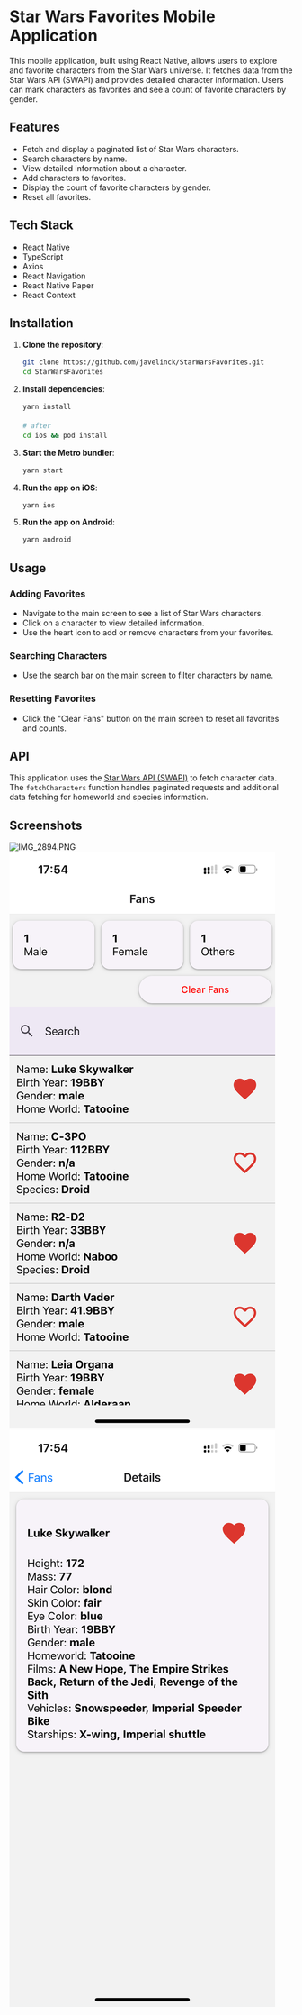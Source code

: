 # Star Wars Favorites Mobile Application

This mobile application, built using React Native, allows users to explore and favorite characters from the Star Wars universe. It fetches data from the Star Wars API (SWAPI) and provides detailed character information. Users can mark characters as favorites and see a count of favorite characters by gender.

## Features

- Fetch and display a paginated list of Star Wars characters.
- Search characters by name.
- View detailed information about a character.
- Add characters to favorites.
- Display the count of favorite characters by gender.
- Reset all favorites.

## Tech Stack

- React Native
- TypeScript
- Axios
- React Navigation
- React Native Paper
- React Context

## Installation

1. **Clone the repository**:
    ```sh
    git clone https://github.com/javelinck/StarWarsFavorites.git
    cd StarWarsFavorites
    ```

2. **Install dependencies**:
    ```sh
    yarn install
   
    # after
    cd ios && pod install
    ```

3. **Start the Metro bundler**:
    ```sh
    yarn start
    ```

4. **Run the app on iOS**:
    ```sh
    yarn ios
    ```

5. **Run the app on Android**:
    ```sh
    yarn android
    ```

## Usage

### Adding Favorites

- Navigate to the main screen to see a list of Star Wars characters.
- Click on a character to view detailed information.
- Use the heart icon to add or remove characters from your favorites.

### Searching Characters

- Use the search bar on the main screen to filter characters by name.

### Resetting Favorites

- Click the "Clear Fans" button on the main screen to reset all favorites and counts.

## API

This application uses the [Star Wars API (SWAPI)](https://swapi.dev/) to fetch character data. The `fetchCharacters` function handles paginated requests and additional data fetching for homeworld and species information.

## Screenshots

![IMG_2894.PNG](assets/screenshots/IMG_2894.PNG)
![IMG_2889.PNG](assets/screenshots/IMG_2889.PNG) 
![IMG_2890.PNG](assets/screenshots/IMG_2890.PNG)
